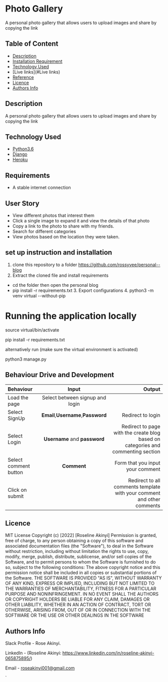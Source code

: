 # Photo Gallery

A personal photo gallery that allows users to upload images and share by copying the link
## Table of Content
+ [Description](#description)
+ [Installation Requirement]( Requisites)
+ [Technology Used](technology-used)
+ [Live links](#Live links)
+ [Reference](#reference)
+ [Licence](#licence)
+ [Authors Info](#aut)

## Description
A personal photo gallery that allows users to upload images and share by copying the link
## Technology Used
* [Python3.6](https://www.python.org/)
* [Django](https://www.djangoproject.com/)
* [Heroku](https://heroku.com)
## Requirements
* A stable internet connection
## User Story
* View different photos that interest them
* Click a single image to expand it and view the details of that photo
* Copy a link to the photo to share with my friends.
* Search for different categories
* View photos based on the location they were taken.
## set up instruction and installation
 1. clone this repository to a folder https://github.com/rossyvee/personal--blog
 2. Extract the cloned file and install requirements
* cd the folder then open the personal blog
* pip install -r requirements.txt
  3. Export configurations
  4. python3 -m venv virtual --without-pip
# Running the application locally

source virtual/bin/activate

pip install -r requirements.txt

alternatively run (make sure the virtual environment is activated)

python3 manage.py 

## Behaviour Drive and Development
| Behaviour | Input | Output |
| :---------------- | :---------------: | ------------------: |
| Load the page  |Select between signup and login|
| Select SignUp| **Email**,**Username**,**Password** | Redirect to login|
| Select Login | **Username** and **password** | Redirect to page with the create blog based on categories and commenting section|
| Select comment button | **Comment** | Form that you input your comment|
| Click on submit |  | Redirect to all comments template with your comment and other comments|

  ## Licence
MIT License
Copyright (c) [2022] [Roseline Akinyi]
Permission is  granted, free of charge, to any person obtaining a copy
of this software and associated documentation files (the "Software"), to deal
in the Software without restriction, including without limitation the rights
to use, copy, modify, merge, publish, distribute, sublicense, and/or sell
copies of the Software, and to permit persons to whom the Software is
furnished to do so, subject to the following conditions:
The above copyright notice and this permission notice shall be included in all
copies or substantial portions of the Software.
THE SOFTWARE IS PROVIDED "AS IS", WITHOUT WARRANTY OF ANY KIND, EXPRESS OR
IMPLIED, INCLUDING BUT NOT LIMITED TO THE WARRANTIES OF MERCHANTABILITY,
FITNESS FOR A PARTICULAR PURPOSE AND NONINFRINGEMENT. IN NO EVENT SHALL THE
AUTHORS OR COPYRIGHT HOLDERS BE LIABLE FOR ANY CLAIM, DAMAGES OR OTHER
LIABILITY, WHETHER IN AN ACTION OF CONTRACT, TORT OR OTHERWISE, ARISING FROM,
OUT OF OR IN CONNECTION WITH THE SOFTWARE OR THE USE OR OTHER DEALINGS IN THE
SOFTWARE
## Authors Info
Slack Profile - Rose Akinyi.

LinkedIn - (Roseline Akinyi: https://www.linkedin.com/in/roseline-akinyi-065875895/)

Email - roseakinyi001@gmail.com


`